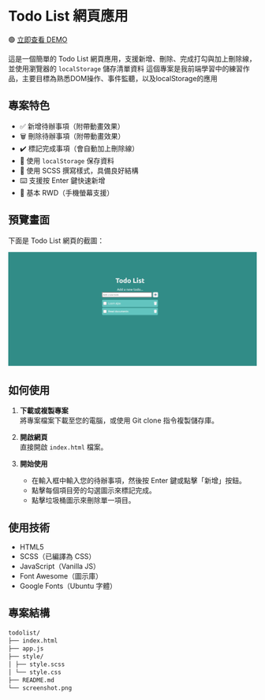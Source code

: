# Todo List 網頁應用

🟢 [立即查看 DEMO](https://gpyuan.github.io/todo-list/)

這是一個簡單的 Todo List 網頁應用，支援新增、刪除、完成打勾與加上刪除線，並使用瀏覽器的 `localStorage` 儲存清單資料
這個專案是我前端學習中的練習作品，主要目標為熟悉DOM操作、事件監聽，以及localStorage的應用

## 專案特色

- ✅ 新增待辦事項（附帶動畫效果）
- 🗑️ 刪除待辦事項（附帶動畫效果）
- ✔️ 標記完成事項（會自動加上刪除線）
- 💾 使用 `localStorage` 保存資料
- 🎨 使用 SCSS 撰寫樣式，具備良好結構
- ⌨️ 支援按 Enter 鍵快速新增
- 📱 基本 RWD（手機螢幕支援）

## 預覽畫面

下面是 Todo List 網頁的截圖：

![Todo List Screenshot](./screenshot.png)

## 如何使用

1. **下載或複製專案**  
   將專案檔案下載至您的電腦，或使用 Git clone 指令複製儲存庫。

2. **開啟網頁**  
   直接開啟 `index.html` 檔案。

3. **開始使用**
   - 在輸入框中輸入您的待辦事項，然後按 Enter 鍵或點擊「新增」按鈕。
   - 點擊每個項目旁的勾選圖示來標記完成。
   - 點擊垃圾桶圖示來刪除單一項目。

## 使用技術

- HTML5
- SCSS（已編譯為 CSS）
- JavaScript（Vanilla JS）
- Font Awesome（圖示庫）
- Google Fonts（Ubuntu 字體）

## 專案結構

```
todolist/
├── index.html
├── app.js
├── style/
│ ├── style.scss
│ └── style.css
├── README.md
└── screenshot.png
```
